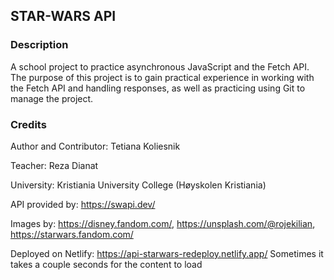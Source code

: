 ## STAR-WARS API

### Description
A school project to practice asynchronous JavaScript and the Fetch API. 
The purpose of this project is to gain practical experience in working with the Fetch API and handling responses, as well as practicing using Git to manage the project.

### Credits
Author and Contributor: Tetiana Koliesnik

Teacher: Reza Dianat

University: Kristiania University College (Høyskolen Kristiania)

API provided by: https://swapi.dev/

Images by: https://disney.fandom.com/, https://unsplash.com/@rojekilian, https://starwars.fandom.com/

Deployed on Netlify: https://api-starwars-redeploy.netlify.app/
Sometimes it takes a couple seconds for the content to load


